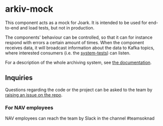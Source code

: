 # arkiv-mock
This component acts as a mock for Joark. It is intended to be used for end-to-end and load tests, but not in production.

The components' behaviour can be controlled, so that it can for instance respond with errors a certain amount of times.
When the component receives data, it will broadcast information about the data to Kafka topics, where interested consumers (i.e. the [system-tests](https://github.com/navikt/archiving-infrastructure)) can listen.

For a description of the whole archiving system,
see [the documentation](https://github.com/navikt/archiving-infrastructure/wiki).

## Inquiries
Questions regarding the code or the project can be asked to the team by [raising an issue on the repo](https://github.com/navikt/arkiv-mock/issues).

### For NAV employees
NAV employees can reach the team by Slack in the channel #teamsoknad
